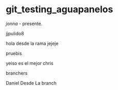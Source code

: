 # git_testing_aguapanelos


_jonna_ - presente.

jjpulido8

hola desde la rama jejeje

pruebis


yeiso es el mejor
chris

branchers

Daniel Desde La branch

